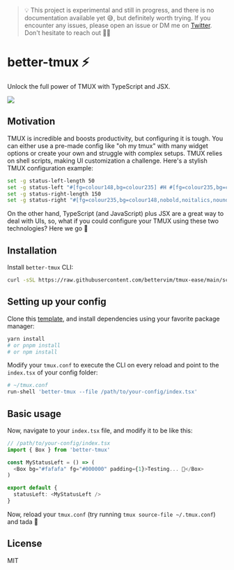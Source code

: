 > 💡  This project is experimental and still in progress, and there is no documentation available yet 😅, but definitely worth trying. If you encounter any issues, please open an issue or DM me on [Twitter](https://x.com/vmaarcosp). Don't hesitate to reach out 👋🏻

# better-tmux ⚡
Unlock the full power of TMUX with TypeScript and JSX.

<image src="./assets/preview.png" />

## Motivation
TMUX is incredible and boosts productivity, but configuring it is tough. You can either use a pre-made config like "oh my tmux" with many widget options or create your own and struggle with complex setups. TMUX relies on shell scripts, making UI customization a challenge. Here's a stylish TMUX configuration example:

```sh
set -g status-left-length 50
set -g status-left "#[fg=colour148,bg=colour235] #H #[fg=colour235,bg=colour148,nobold,noitalics,nounderscore]"
set -g status-right-length 150
set -g status-right "#[fg=colour235,bg=colour148,nobold,noitalics,nounderscore]#[fg=colour148,bg=colour235] %Y-%m-%d #[fg=colour148,bg=colour235,nobold,noitalics,nounderscore]#[fg=colour235,bg=colour136] %H:%M:%S #[fg=colour235,bg=colour136,nobold,noitalics,nounderscore]#[fg=colour136,bg=colour235] Session: #S "
```

On the other hand, TypeScript (and JavaScript) plus JSX are a great way to deal with UIs, so, what if you could configure your TMUX using these two technologies? Here we go 🏃

## Installation
Install `better-tmux` CLI:
```sh
curl -sSL https://raw.githubusercontent.com/bettervim/tmux-ease/main/scripts/install.sh | bash
```

## Setting up your config
Clone this [template](https://github.com/bettervim/better-tmux-template), and install dependencies using your favorite package manager:

```sh
yarn install
# or pnpm install
# or npm install
```

Modify your `tmux.conf` to execute the CLI on every reload and point to the `index.tsx` of your config folder:
```sh
# ~/tmux.conf
run-shell 'better-tmux --file /path/to/your-config/index.tsx'
```

## Basic usage
Now, navigate to your `index.tsx` file, and modify it to be like this:

```typescript
// /path/to/your-config/index.tsx
import { Box } from 'better-tmux'

const MyStatusLeft = () => (
  <Box bg="#fafafa" fg="#000000" padding={1}>Testing... 🚀</Box>
)

export default {
  statusLeft: <MyStatusLeft />
}
```

Now, reload your `tmux.conf` (try running `tmux source-file ~/.tmux.conf`) and tada 🎉

## License
MIT
